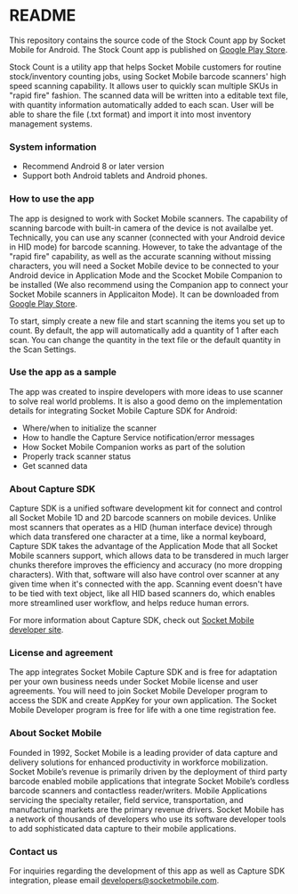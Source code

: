 # README #


This repository contains the source code of the Stock Count app by Socket Mobile for Android. The Stock Count app is published on [Google Play Store](https://play.google.com/store/apps/details?id=stockcount).

Stock Count is a utility app that helps Socket Mobile customers for routine stock/inventory counting jobs, using Socket Mobile barcode scanners' high speed scanning capability. It allows user to quickly scan multiple SKUs in "rapid fire" fashion. The scanned data will be written into a editable text file, with quantity information automatically added to each scan. User will be able to share the file (.txt format) and import it into most inventory management systems. 


### System information ###

* Recommend Android 8 or later version
* Support both Android tablets and Android phones. 


### How to use the app ###

The app is designed to work with Socket Mobile scanners. The capability of scanning barcode with built-in camera of the device is not availalbe yet. Technically, you can use any scanner (connected with your Android device in HID mode) for barcode scanning. However, to take the advantage of the "rapid fire" capability, as well as the accurate scanning without missing characters, you will need a Socket Mobile device to be connected to your Android device in Application Mode and the Scocket Mobile Companion to be installed (We also recommend using the Companion app to connect your Socket Mobile scanners in Applicaiton Mode). It can be downloaded from [Google Play Store](https://play.google.com/store/apps/details?id=com.socketmobile.companion).  

To start, simply create a new file and start scanning the items you set up to count. By default, the app will automatically add a quantity of 1 after each scan. You can change the quantity in the text file or the default quantity in the Scan Settings. 

### Use the app as a sample ###

The app was created to inspire developers with more ideas to use scanner to solve real world problems. It is also a good demo on the implementation details for integrating Socket Mobile Capture SDK for Android:

* Where/when to initialize the scanner
* How to handle the Capture Service notification/error messages
* How Socket Mobile Companion works as part of the solution
* Properly track scanner status
* Get scanned data

### About Capture SDK ###

Capture SDK is a unified software development kit for connect and control all Socket Mobile 1D and 2D barcode scanners on mobile devices. 
Unlike most scanners that operates as a HID (human interface device) through which data transfered one character at a time, like a normal keyboard, Capture SDK takes the advantage of the Application Mode that all Socket Mobile scanners support, which allows data to be transdered in much larger chunks therefore improves the efficiency and accuracy (no more dropping characters). With that, software will also have control over scanner at any given time when it's connected with the app. Scanning event doesn't have to be tied with text object, like all HID based scanners do, which enables more streamlined user workflow, and helps reduce human errors. 

For more information about Capture SDK, check out [Socket Mobile developer site](https://www.socketmobile.com/developer). 


### License and agreement ###

The app integrates Socket Mobile Capture SDK and is free for adaptation per your own business needs under Socket Mobile license and user agreements. You will need to join Socket Mobile Developer program to access the SDK and create AppKey for your own application. The Socket Mobile Developer program is free for life with a one time registration fee. 

### About Socket Mobile ###

Founded in 1992, Socket Mobile is a leading provider of data capture and delivery solutions for enhanced productivity in workforce mobilization. Socket Mobile’s revenue is primarily driven by the deployment of third party barcode enabled mobile applications that integrate Socket Mobile’s cordless barcode scanners and contactless reader/writers. Mobile Applications servicing the specialty retailer, field service, transportation, and manufacturing markets are the primary revenue drivers. Socket Mobile has a network of thousands of developers who use its software developer tools to add sophisticated data capture to their mobile applications. 

### Contact us ###

For inquiries regarding the development of this app as well as Capture SDK integration, please email developers@socketmobile.com. 
